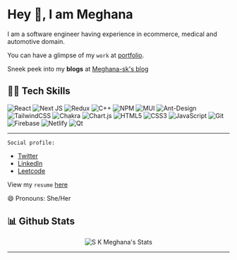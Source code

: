 # Hey 👋, I am Meghana
I am a software engineer having experience in ecommerce, medical and automotive domain. 

You can have a glimpse of my `work` at [portfolio](https://sk-meghana.netlify.app/).

Sneek peek into my **blogs** at [Meghana-sk's blog](https://hashnode.com/@meghanask)

## 👨‍💻 Tech Skills

![React](https://img.shields.io/badge/react-%2320232a.svg?style=for-the-badge&logo=react&logoColor=%2361DAFB)
![Next JS](https://img.shields.io/badge/Next-black?style=for-the-badge&logo=next.js&logoColor=white)
![Redux](https://img.shields.io/badge/redux-%23593d88.svg?style=for-the-badge&logo=redux&logoColor=white)
![C++](https://img.shields.io/badge/c++-%2300599C.svg?style=for-the-badge&logo=c%2B%2B&logoColor=white)
![NPM](https://img.shields.io/badge/NPM-%23CB3837.svg?style=for-the-badge&logo=npm&logoColor=white)
![MUI](https://img.shields.io/badge/MUI-%230081CB.svg?style=for-the-badge&logo=mui&logoColor=white)
![Ant-Design](https://img.shields.io/badge/-AntDesign-%230170FE?style=for-the-badge&logo=ant-design&logoColor=white)
![TailwindCSS](https://img.shields.io/badge/tailwindcss-%2338B2AC.svg?style=for-the-badge&logo=tailwind-css&logoColor=white)
![Chakra](https://img.shields.io/badge/chakra-%234ED1C5.svg?style=for-the-badge&logo=chakraui&logoColor=white)
![Chart.js](https://img.shields.io/badge/chart.js-F5788D.svg?style=for-the-badge&logo=chart.js&logoColor=white)
![HTML5](https://img.shields.io/badge/html5-%23E34F26.svg?style=for-the-badge&logo=html5&logoColor=white)
![CSS3](https://img.shields.io/badge/css3-%231572B6.svg?style=for-the-badge&logo=css3&logoColor=white)
![JavaScript](https://img.shields.io/badge/javascript-%23323330.svg?style=for-the-badge&logo=javascript&logoColor=%23F7DF1E)
![Git](https://img.shields.io/badge/git-%23F05033.svg?style=for-the-badge&logo=git&logoColor=white)
![Firebase](https://img.shields.io/badge/Firebase-039BE5?style=for-the-badge&logo=Firebase&logoColor=white)
![Netlify](https://img.shields.io/badge/netlify-%23000000.svg?style=for-the-badge&logo=netlify&logoColor=#00C7B7)
![Qt](https://img.shields.io/badge/Qt-%23217346.svg?style=for-the-badge&logo=Qt&logoColor=white)

-----

`Social profile:`
- [Twitter](https://twitter.com/meghana__sk)
- [LinkedIn](https://www.linkedin.com/in/meghanask/)
- [Leetcode](https://leetcode.com/meghana_sk/)

View my `resume` [here](https://drive.google.com/file/d/1w9C2LKfZEBhORVS_B-DydI-wqM3fr5qu/view?usp=sharing)

😄 Pronouns: She/Her



## 📊 Github Stats

<p align="center"> <img src="https://github-readme-stats.vercel.app/api?username=Meghana-sk&show_icons=true&theme=gotham" alt="S K Meghana's Stats" />

-----

